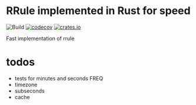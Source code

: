 # RRule implemented in Rust for speed
![Build](https://github.com/fmeringdal/rust_rrule/workflows/Build/badge.svg)
[![codecov](https://codecov.io/gh/fmerngdal/rust_rrule/branch/main/graph/badge.svg)](https://codecov.io/gh/fmeringdal/rust_rrule)
[![crates.io](https://img.shields.io/crates/v/rrule.svg)](https://crates.io/crates/rrule)

Fast implementation of rrule


# todos
- tests for minutes and seconds FREQ
- timezone
- subseconds
- cache
